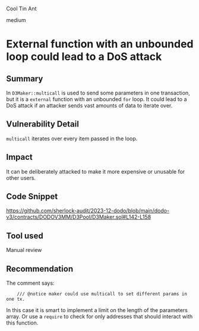 Cool Tin Ant

medium

# External function with an unbounded loop could lead to a DoS attack

## Summary
In `D3Maker::multicall` is used to send some parameters in one transaction, but it is a `external` function with an unbounded `for` loop. It could lead to a DoS attack if an attacker sends vast amounts of data to iterate over.

## Vulnerability Detail
`multicall` iterates over every item passed in the loop. 

## Impact
It can be deliberately attacked to make it more expensive or unusable for other users.

## Code Snippet
https://github.com/sherlock-audit/2023-12-dodo/blob/main/dodo-v3/contracts/DODOV3MM/D3Pool/D3Maker.sol#L142-L158

## Tool used
Manual review

## Recommendation
The comment says:
```
    /// @notice maker could use multicall to set different params in one tx.
```
In this case it is smart to implement a limit on the length of the parameters array. Or use a `require` to check for only addresses that should interact with this function.